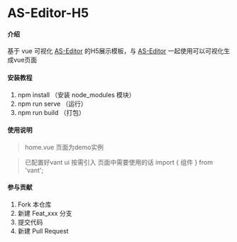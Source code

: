 # AS-Editor-H5

#### 介绍
基于 vue 可视化 [AS-Editor](https://gitee.com/was666/as-editor.git) 的H5展示模板，与 [AS-Editor](https://gitee.com/was666/as-editor.git) 一起使用可以可视化生成vue页面

#### 安装教程

1.  npm install （安装 node_modules 模块）
2.  npm run serve （运行）
3.  npm run build （打包）

#### 使用说明
> home.vue 页面为demo实例

> 已配置好vant ui 按需引入
页面中需要使用的话 import { 组件 } from 'vant';

#### 参与贡献

1.  Fork 本仓库
2.  新建 Feat_xxx 分支
3.  提交代码
4.  新建 Pull Request


